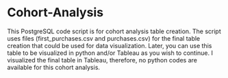 # Cohort-Analysis
This PostgreSQL code script is for cohort analysis table creation. 
The script uses files (first_purchases.csv and purchases.csv) for the final table creation that could be used for data visualization. Later, you can use this table to be visualized in python and/or Tableau as you wish to continue. I visualized the final table in Tableau, therefore, no python codes are available for this cohort analysis.
